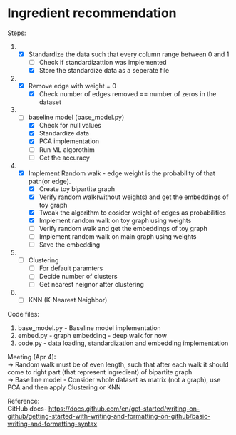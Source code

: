 # Ingredient recommendation  
Steps:  
1.  - [x] Standardize the data such that every column range between 0 and 1   
      - [ ] Check if standardizattion was implemented  
      - [x] Store the standardize data as a seperate file    

2.  - [x] Remove edge with weight = 0   
      - [x] Check number of edges removed == number of zeros in the dataset  

3.  - [ ] baseline model (base_model.py)  
      - [x] Check for null values   
      - [x] Standardize data  
      - [x] PCA implementation  
      - [ ] Run ML algorothim  
      - [ ] Get the accuracy  

4.  - [x] Implement Random walk - edge weight is the probability of that path(or edge).  
      - [x] Create toy bipartite graph   
      - [x] Verify random walk(without weights) and get the embeddings of toy graph   
      - [x] Tweak the algorithm to cosider weight of edges as probabilities  
      - [x] Implement random walk on toy graph using weights 
      - [ ] Verify random walk and get the embeddings of toy graph    
      - [ ] Implement random walk on main graph using weights  
      - [ ] Save the embedding  

5. - [ ] Clustering  
      - [ ] For default paramters  
      - [ ] Decide number of clusters  
      - [ ] Get nearest neignor after clustering  
6. - [ ] KNN (K-Nearest Neighbor)    

Code files:  
1. base_model.py - Baseline model implementation  
2. embed.py - graph embedding - deep walk for now  
3. code.py - data loading, standardization and embedding implementation   

Meeting (Apr 4):  
-> Random walk must be of even length, such that after each walk it should come to right part (that represent ingredient) of bipartite graph  
-> Base line model  - Consider whole dataset as matrix (not a graph), use PCA and then apply Clustering or KNN  



Reference:  
GitHub docs- https://docs.github.com/en/get-started/writing-on-github/getting-started-with-writing-and-formatting-on-github/basic-writing-and-formatting-syntax    
